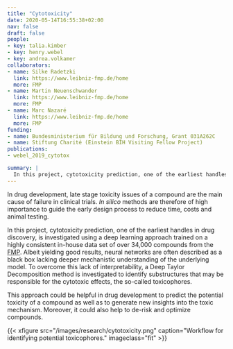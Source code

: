```yaml
---
title: "Cytotoxicity"
date: 2020-05-14T16:55:38+02:00
nav: false
draft: false
people:
- key: talia.kimber
- key: henry.webel
- key: andrea.volkamer
collaborators:
- name: Silke Radetzki
  link: https://www.leibniz-fmp.de/home
  more: FMP
- name: Martin Neuenschwander
  link: https://www.leibniz-fmp.de/home
  more: FMP
- name: Marc Nazaré
  link: https://www.leibniz-fmp.de/home
  more: FMP
funding:
- name: Bundesministerium für Bildung und Forschung, Grant 031A262C
- name: Stiftung Charité (Einstein BIH Visiting Fellow Project)
publications:
- webel_2019_cytotox

summary: |
  In this project, cytotoxicity prediction, one of the earliest handles in drug discovery, is investigated using a deep learning approach trained on a large and highly consistent in-house data set from the FMP. While neural networks are often described as a black box, we try to overcome the lack of interpretability. Thus, a Deep Taylor Decomposition method is investigated to identify substructures that may be responsible for the cytotoxic effects.
---
```


In drug development, late stage toxicity issues of a compound are the main cause of failure in clinical trials. _In silico_ methods are therefore of high importance to guide the early design process to reduce time, costs and animal testing.

In this project, cytotoxicity prediction, one of the earliest handles in drug discovery, is investigated using a deep learning approach trained on a highly consistent in-house data set of over 34,000 compounds from the <a href="https://www.leibniz-fmp.de/home" target="_blank" class="external">FMP</a>.
Albeit yielding good results, neural networks are often described as a black box lacking deeper mechanistic understanding of the underlying model. To overcome this lack of interpretability, a Deep Taylor Decomposition method is investigated to identify substructures that may be responsible for the cytotoxic effects, the so-called toxicophores.

This approach could be helpful in drug development to predict the potential toxicity of a compound as well as to generate new insights into the toxic mechanism. Moreover, it could also help to de-risk and optimize compounds.

{{< xfigure src="/images/research/cytotoxicity.png" caption="Workflow for identifying potential toxicophores." imageclass="fit" >}}
